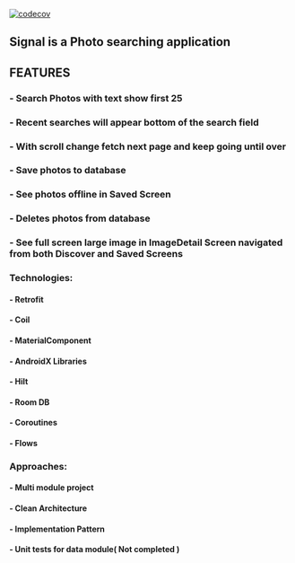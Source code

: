 
[![codecov](https://codecov.io/github/yavuzBahceci/Signal-Android/branch/dev/graph/badge.svg?token=AKII7C3LR0)](https://codecov.io/github/yavuzBahceci/Signal-Android)

## Signal is a Photo searching application 



## FEATURES

### - Search Photos with text show first 25 
### - Recent searches will appear bottom of the search field
### - With scroll change fetch next page and keep going until over
### - Save photos to database
### - See photos offline in Saved Screen
### - Deletes photos from database
### - See full screen large image in ImageDetail Screen navigated from both Discover and Saved Screens

### Technologies:

#### - Retrofit
#### - Coil
#### - MaterialComponent
#### - AndroidX Libraries
#### - Hilt
#### - Room DB
#### - Coroutines
#### - Flows

### Approaches:

#### - Multi module project
#### - Clean Architecture
#### - Implementation Pattern
#### - Unit tests for data module( Not completed )

